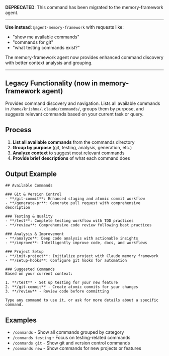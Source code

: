 **DEPRECATED**: This command has been migrated to the memory-framework agent.

---

**Use instead**: `@agent-memory-framework` with requests like:
- "show me available commands"
- "commands for git"
- "what testing commands exist?"

The memory-framework agent now provides enhanced command discovery with better context analysis and grouping.

---

## Legacy Functionality (now in memory-framework agent)

Provides command discovery and navigation. Lists all available commands in `/home/krishna/.claude/commands/`, groups them by purpose, and suggests relevant commands based on your current task or query.

## Process

1. **List all available commands** from the commands directory
2. **Group by purpose** (git, testing, analysis, generation, etc.)
3. **Analyze context** to suggest most relevant commands
4. **Provide brief descriptions** of what each command does

## Output Example

```
## Available Commands

### Git & Version Control
- **/git-commit**: Enhanced staging and atomic commit workflow
- **/generate-pr**: Generate pull request with comprehensive description

### Testing & Quality
- **/test**: Complete testing workflow with TDD practices
- **/review**: Comprehensive code review following best practices

### Analysis & Improvement
- **/analyze**: Deep code analysis with actionable insights
- **/improve**: Intelligently improve code, docs, and workflows

### Project Setup
- **/init-project**: Initialize project with Claude memory framework
- **/setup-hooks**: Configure git hooks for automation

### Suggested Commands
Based on your current context:

1. **/test** - Set up testing for your new feature
2. **/git-commit** - Create atomic commits for your changes
3. **/review** - Review code before committing

Type any command to use it, or ask for more details about a specific command.
```

## Examples

- `/commands` - Show all commands grouped by category
- `/commands testing` - Focus on testing-related commands
- `/commands git` - Show git and version control commands
- `/commands new` - Show commands for new projects or features
